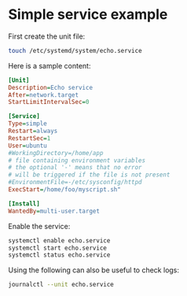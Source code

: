 # Simple service example

First create the unit file:
``` sh
touch /etc/systemd/system/echo.service
```

Here is a sample content:
```ini
[Unit]
Description=Echo service
After=network.target
StartLimitIntervalSec=0

[Service]
Type=simple
Restart=always
RestartSec=1
User=ubuntu
#WorkingDirectory=/home/app
# file containing environment variables
# the optional '-' means that no error
# will be triggered if the file is not present
#EnvironmentFile=-/etc/sysconfig/httpd
ExecStart=/home/foo/myscript.sh"

[Install]
WantedBy=multi-user.target
```

Enable the service:
``` sh
systemctl enable echo.service
systemctl start echo.service
systemctl status echo.service
```

Using the following can also be useful to check logs:
``` sh
journalctl --unit echo.service
```

